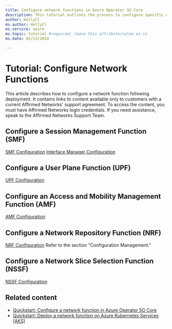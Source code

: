 ```yaml
---
title: Configure network functions in Azure Operator 5G Core
description: This tutorial outlines the process to configure specific network functions--including SMF, UPF, AMF, NRF, and NSSF--in Azure Operator 5G Core.
author: HollyCl
ms.author: HollyCl
ms.service: azure
ms.topic: tutorial #required; leave this attribute/value as-is
ms.date: 02/13/2024

---
```


# Tutorial: Configure Network Functions

This article describes how to configure a network function following deployment. It contains links to content available only to customers with a current Affirmed Networks' support agreement. To access the content, you must have  Affirmed Networks login credentials. If you need assistance,  speak to the Affirmed Networks Support Team.


## Configure a Session Management Function (SMF)

[SMF Configuration](https://manuals.metaswitch.com/UC/4.3.0/UnityCloud_Overview/Content/NetworkFunctions/SMF/SMF_configuration.htm)
[Interface Manager Configuration](https://manuals.metaswitch.com/UC/4.3.0/UnityCloud_Overview/Content/Microservices/SMF_Specific/Config/interface_mgr-cna-interface-mgr_config.html)

## Configure a User Plane Function (UPF)

[UPF Configuration](https://manuals.metaswitch.com/UC/4.3.0/UnityCloud_Overview/Content/NetworkFunctions/UPF/Configuration.htm)

## Configure an Access and Mobility Management Function (AMF)

[AMF Configuration](https://manuals.metaswitch.com/UC/4.3.0/UnityCloud_Overview/Content/NetworkFunctions/AMF/AMF_Configuration_Overview.htm )

## Configure a Network Repository Function (NRF)

[NRF Configuration](https://manuals.metaswitch.com/UC/4.3.0/UnityCloud_Overview/Content/NetworkFunctions/NRF/NRF_Functional_Overview.htm )
Refer to the section "Configuration Management."

## Configure a Network Slice Selection Function (NSSF)

[NSSF Configuration](https://manuals.metaswitch.com/UC/4.3.0/UnityCloud_Overview/Content/NetworkFunctions/NSSF/NSSF_Configuration_Overview.htm)


## Related content

- [Quickstart: Configure a network function in Azure Operator 5G Core](quickstart-configure-network-function.md)
- [Quickstart: Deploy a network function on Azure Kubernetes Services (AKS)](quickstart-deploy-network-functions.md)

